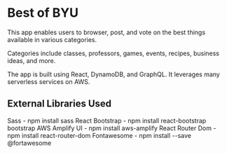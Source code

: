 # Best of BYU

This app enables users to browser, post, and vote on the best things available in various categories.

Categories include classes, professors, games, events, recipes, business ideas, and more. 

The app is built using React, DynamoDB, and GraphQL. It leverages many serverless services on AWS.


## External Libraries Used

Sass - npm install sass
React Bootstrap - npm install react-bootstrap bootstrap
AWS Amplify UI - npm install aws-amplify
React Router Dom - npm install react-router-dom
Fontawesome - npm install --save @fortawesome